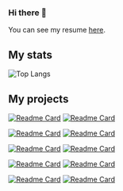 ### Hi there 👋
You can see my resume [here](https://drive.google.com/file/d/1eujgsw-MeI7AWamNk25bT7LGIFQwyQfl/view?usp=sharing).
## My stats
![Top Langs](https://github-readme-stats.vercel.app/api/top-langs/?username=andreitablan&layout=compact&show_icons=true&theme=transparent)
## My projects
[![Readme Card](https://github-readme-stats.vercel.app/api/pin/?username=andreitablan&repo=Viridis-Vitae&show_icons=true&theme=transparent)](https://github.com/andreitablan/Viridis-Vitae) [![Readme Card](https://github-readme-stats.vercel.app/api/pin/?username=andreitablan&repo=Pedagogy-Prime&show_icons=true&theme=transparent)](https://github.com/andreitablan/Pedagogy-Prime) 

[![Readme Card](https://github-readme-stats.vercel.app/api/pin/?username=andreitablan&repo=Actors-Guild-Awards-Visualizer&show_icons=true&theme=transparent)](https://github.com/andreitablan/Actors-Guild-Awards-Visualizer) [![Readme Card](https://github-readme-stats.vercel.app/api/pin/?username=andreitablan&repo=Graph-bot&show_icons=true&theme=transparent)](https://github.com/andreitablan/Graph-bot)

[![Readme Card](https://github-readme-stats.vercel.app/api/pin/?username=4-Capybara-Fiorosi&repo=CourtDate&show_icons=true&theme=transparent)](https://github.com/4-Capybara-Fiorosi/CourtDate) [![Readme Card](https://github-readme-stats.vercel.app/api/pin/?username=Rianer&repo=FII-IMR-ERFELETA&show_icons=true&theme=transparent)](https://github.com/Rianer/FII-IMR-ERFELETA) 

[![Readme Card](https://github-readme-stats.vercel.app/api/pin/?username=andreitablan&repo=Stable-marriage-problem&show_icons=true&theme=transparent)](https://github.com/andreitablan/Stable-marriage-problem) [![Readme Card](https://github-readme-stats.vercel.app/api/pin/?username=AnaMitrea&repo=BibLis&show_icons=true&theme=transparent)](https://github.com/AnaMitrea/BibLis)

[![Readme Card](https://github-readme-stats.vercel.app/api/pin/?username=OpariucRares&repo=Vacation-Pal&show_icons=true&theme=transparent)](https://github.com/OpariucRares/Vacation-Pal) [![Readme Card](https://github-readme-stats.vercel.app/api/pin/?username=andreitablan&repo=Guess-the-number&show_icons=true&theme=transparent)](https://github.com/andreitablan/Guess-the-number)
